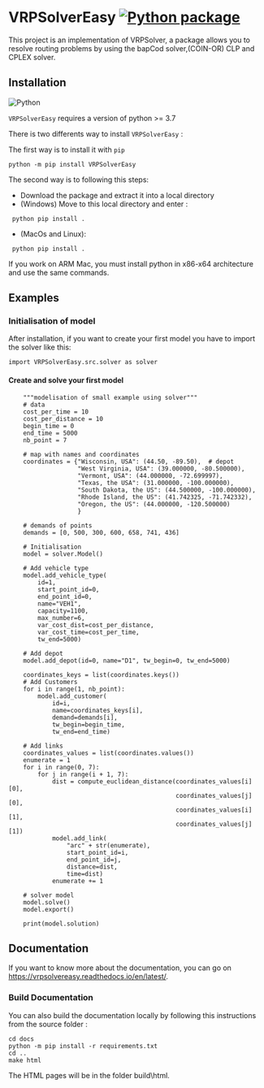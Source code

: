 # VRPSolverEasy [![Python package](https://github.com/inria-UFF/VRPSolverEasy/actions/workflows/python-package.yml/badge.svg)](https://github.com/inria-UFF/VRPSolverEasy/actions/workflows/python-package.yml)

This project is an implementation of VRPSolver, a package allows you to resolve routing problems by using the bapCod solver,(COIN-OR) CLP and CPLEX solver.

## Installation 

![Python](https://upload.wikimedia.org/wikipedia/commons/c/c3/Python-logo-notext.svg)

`VRPSolverEasy` requires a version of python  >= 3.7

There is two differents way to install `VRPSolverEasy` :

The first way is to install it with `pip` 
```
python -m pip install VRPSolverEasy
```
The second way is to following this steps:

- Download the package and extract it into a local directory
- (Windows) Move to this local directory and enter :
```
 python pip install .
```
- (MacOs and Linux):
```
 python pip install .
```
If you work on ARM Mac, you must install python in x86-x64 architecture and use the same commands.

## Examples

### Initialisation of model

After installation, if you want to create your first model you have to import the solver like this:
```
import VRPSolverEasy.src.solver as solver
```

#### Create and solve your first model 
```
    """modelisation of small example using solver"""
    # data
    cost_per_time = 10
    cost_per_distance = 10
    begin_time = 0
    end_time = 5000
    nb_point = 7

    # map with names and coordinates
    coordinates = {"Wisconsin, USA": (44.50, -89.50),  # depot
                   "West Virginia, USA": (39.000000, -80.500000),
                   "Vermont, USA": (44.000000, -72.699997),
                   "Texas, the USA": (31.000000, -100.000000),
                   "South Dakota, the US": (44.500000, -100.000000),
                   "Rhode Island, the US": (41.742325, -71.742332),
                   "Oregon, the US": (44.000000, -120.500000)
                   }

    # demands of points
    demands = [0, 500, 300, 600, 658, 741, 436]

    # Initialisation
    model = solver.Model()

    # Add vehicle type
    model.add_vehicle_type(
        id=1,
        start_point_id=0,
        end_point_id=0,
        name="VEH1",
        capacity=1100,
        max_number=6,
        var_cost_dist=cost_per_distance,
        var_cost_time=cost_per_time,
        tw_end=5000)

    # Add depot
    model.add_depot(id=0, name="D1", tw_begin=0, tw_end=5000)

    coordinates_keys = list(coordinates.keys())
    # Add Customers
    for i in range(1, nb_point):
        model.add_customer(
            id=i,
            name=coordinates_keys[i],
            demand=demands[i],
            tw_begin=begin_time,
            tw_end=end_time)

    # Add links
    coordinates_values = list(coordinates.values())
    enumerate = 1
    for i in range(0, 7):
        for j in range(i + 1, 7):
            dist = compute_euclidean_distance(coordinates_values[i][0],
                                              coordinates_values[j][0],
                                              coordinates_values[i][1],
                                              coordinates_values[j][1])
            model.add_link(
                "arc" + str(enumerate),
                start_point_id=i,
                end_point_id=j,
                distance=dist,
                time=dist)
            enumerate += 1

    # solver model
    model.solve()
    model.export()

    print(model.solution)
```
## Documentation

If you want to know more about the documentation, you can go on https://vrpsolvereasy.readthedocs.io/en/latest/. 

### Build Documentation

You can also build the documentation locally by following this instructions from the source folder :

```
cd docs
python -m pip install -r requirements.txt
cd ..
make html
```

The HTML pages will be in the folder build\html.